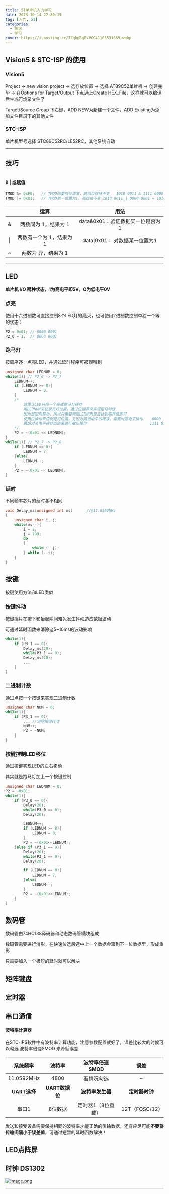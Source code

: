 ```yaml
---
title: 51单片机入门学习
date: 2023-10-14 22:30:15
tag: [入门, 51]
categories: 
  - 笔记
  - 学习
cover: https://i.postimg.cc/7ZqhpRq0/VCG41165531669.webp
---
```


## Vision5 & STC-ISP 的使用

### Vision5

Project → new vision project → 选存放位置 → 选择 AT89C52单片机 →  创建完毕 → 在Options for Target/Output 下点选上Create HEX_File，这样就可以编译后生成可烧录文件了

Target/Source Group 下右键，ADD NEW为新建一个文件，ADD Existing为添加文件目录下的其他文件

### STC-ISP

单片机型号选择 STC89C52RC/LE52RC，其他系统自动

----

## 技巧

```c

```

#### & | 或赋值

````c
TMOD &= 0xF0; 	// TMOD的第四位清零，高四位保持不变	1010 0011 & 1111 0000 = 1010 0000
TMOD |= 0x01;	// TMOD第一位置为1，高四位不变	1010 0011 | 0000 0001 = 1010 0001
````

|      |           运算           |               用法               |
| :--: | :----------------------: | :------------------------------: |
|  &   |   两数同为 1，结果为 1   | data&0x01：验证数据某一位是否为1 |
|  \|  | 两数有一个为 1，结果为 1 |  data\|0x01： 对数据某一位置为1  |
|  ~   |   两数为 异，结果为 1    |                                  |



----

## LED

**单片机 I/O 两种状态，1为高电平即5V，0为低电平0V**

### 点亮

使用十六进制数可直接控制8个LED灯的亮灭，也可使用2进制数控制单独一个等的状态：

```c
P2 = 0x01; // 0000 0001
P2_0 = 1;  // 0000 0001
```

### 跑马灯

按顺序逐一点亮LED，并通过延时程序可被观察到

```c
unsigned char LEDNUM = 0;
while(1){ // P2_0 -> P2_7
	LEDNUM++;
    if (LEDNUM >= 8){
        LEDNUM = 0;
    }
    /*
		这里让LED只亮一个完成跑马灯操作
		用LEDNUM来记录亮灯位置，通过位运算来实现跑马特效
		因为是定向移动，所以只需要判断LEDNUM是否达到临界值即可
		使用位操作来控制亮灯位置，又因为高低电平的缘故，需要对高电平操作	0000 1000
		最后对高电平操作的结果进行取反操作							 1111 0111
	*/
    P2 = ~(0x01 << LEDNUM);
}
while(1){ // P2_7 -> P2_0
	if (LEDNUM == 0){
		LEDNUM = 7;
	}else{
		LEDNUM--;
	}
    P2 = ~(0x01 << LEDNUM);
}
```

### 延时

不同频率芯片的延时各不相同

```c
void Delay_ms(unsigned int ms)		//@11.0592MHz
{
	unsigned char i, j;
	while(ms--){
		i = 2;
		j = 199;
		do
		{
			while (--j);
		} while (--i);
	}
}
```



## 按键

按键使用方法和LED类似

### 按键抖动

按键拨片在按下和抬起瞬间难免发生抖动造成数据波动

可通过延时函数来消除这5~10ms的波动影响

```c
while(1){
    if (P3_1 == 0){
        Delay_ms(20);
        while(P3_1 == 0);
        Delay_ms(20);
        ...
    }
}
```

### 二进制计数

通过点按一个按键来实现二进制计数

```c
unsigned char NUM = 0;
while(1){
    if (P3_1 == 0){
        ... //消除按键抖动        
      	NUM++;
      	P2 = ~NUM;
    }
}
```

### 按键控制LED移位

通过按键实现LED的左右移动

其实就是跑马灯加上一个按键控制

```c
unsigned char LEDNUM = 0;
P2 = ~0x01;
while(1){		
    if (P3_0 == 0){
        Delay(20);
        while(P3_0 == 0);
        Delay(20);

        LEDNUM++;
        if (LEDNUM >= 8){
            LEDNUM = 0;
        }
        P2 = ~(0x01<<LEDNUM);
    }else if (P3_1 == 0){
        Delay(20);
        while(P3_1 == 0);
        Delay(20);			

        if (LEDNUM == 0){
            LEDNUM = 7;
        }else{
            LEDNUM--;
        }
        P2 = ~(0x01<<LEDNUM);
    }
}
```

## 数码管

数码管由74HC138译码器和动态数码管模块组成

数码管需要进行消影，在快速位选段选中上一个数据会窜到下一位数据里，形成重影

只需要加入一个极短的延时就可以解决





## 矩阵键盘





## 定时器



##### 

## 串口通信

#### 波特率计算器

在STC-IPS软件中有波特率计算功能，注意参数配置就好了，误差比较大的时候可以勾选 波特率倍速SMOD 来降低误差

|   系统频率   |     波特率     |   波特率倍速SMOD   |      误差      |
| :----------: | :------------: | :----------------: | :------------: |
|  11.0592MHz  |      4800      |     看情况勾选     |       ~        |
| **UART选择** | **UART数据位** |  **波特率发生器**  | **定时器时钟** |
|    串口1     |    8位数据     | 定时器1（8位重载） | 12T（FOSC/12） |

发送和接受设备需要保持相同的波特率才能正确的传输数据，还有应尽可能**不要将传输间隔小于误差值**，可通过短暂的延时函数解决！



## LED点阵屏



## 时钟 DS1302

[![image.png](https://i.postimg.cc/Kvqsf8sP/image.png)](https://postimg.cc/N5X4fBtF)



----

